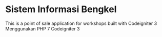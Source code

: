 # Sistem Informasi Bengkel
This is a point of sale application for workshops built with Codeigniter 3
Menggunakan PHP 7
Codeigniter 3
